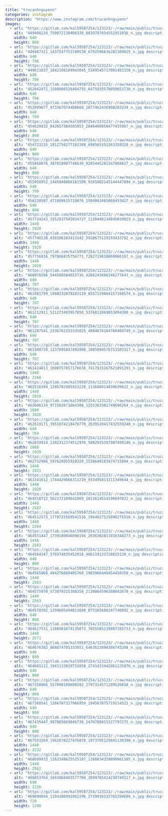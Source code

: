 ```yaml
---
title: "trucanhnguyenn"
categories: instagram
description: "https://www.instagram.com/trucanhnguyenn"
images:
  - url: "https://gitlab.com/kal59507254/123123/-/raw/main/public/trucanhnguyenn/image/449466234_750072130406338_8039787054552951016_n.jpg"
    alt: "449466234_750072130406338_8039787054552951016_n.jpg description"
    width: 640
    height: 800
  - url: "https://gitlab.com/kal59507254/123123/-/raw/main/public/trucanhnguyenn/image/449467321_1437547753789530_6792596636281309025_n.jpg"
    alt: "449467321_1437547753789530_6792596636281309025_n.jpg description"
    width: 640
    height: 798
  - url: "https://gitlab.com/kal59507254/123123/-/raw/main/public/trucanhnguyenn/image/449611837_1642108109943045_5349545717001483358_n.jpg"
    alt: "449611837_1642108109943045_5349545717001483358_n.jpg description"
    width: 640
    height: 796
  - url: "https://gitlab.com/kal59507254/123123/-/raw/main/public/trucanhnguyenn/image/452842471_1508066526464755_6475835578850653736_n.jpg"
    alt: "452842471_1508066526464755_6475835578850653736_n.jpg description"
    width: 640
    height: 798
  - url: "https://gitlab.com/kal59507254/123123/-/raw/main/public/trucanhnguyenn/image/452899677_973367074488660_1077462436988203234_n.jpg"
    alt: "452899677_973367074488660_1077462436988203234_n.jpg description"
    width: 640
    height: 799
  - url: "https://gitlab.com/kal59507254/123123/-/raw/main/public/trucanhnguyenn/image/454620432_842657384505953_2846460850477455967_n.jpg"
    alt: "454620432_842657384505953_2846460850477455967_n.jpg description"
    width: 640
    height: 800
  - url: "https://gitlab.com/kal59507254/123123/-/raw/main/public/trucanhnguyenn/image/454723235_1012750277182388_690565352363358328_n.jpg"
    alt: "454723235_1012750277182388_690565352363358328_n.jpg description"
    width: 640
    height: 800
  - url: "https://gitlab.com/kal59507254/123123/-/raw/main/public/trucanhnguyenn/image/455868076_387018907746630_9205445281567868627_n.jpg"
    alt: "455868076_387018907746630_9205445281567868627_n.jpg description"
    width: 640
    height: 800
  - url: "https://gitlab.com/kal59507254/123123/-/raw/main/public/trucanhnguyenn/image/455958952_1445048866181500_9165882145144447894_n.jpg"
    alt: "455958952_1445048866181500_9165882145144447894_n.jpg description"
    width: 640
    height: 799
  - url: "https://gitlab.com/kal59507254/123123/-/raw/main/public/trucanhnguyenn/image/456228587_471808635719876_1504863405869453427_n.jpg"
    alt: "456228587_471808635719876_1504863405869453427_n.jpg description"
    width: 640
    height: 800
  - url: "https://gitlab.com/kal59507254/123123/-/raw/main/public/trucanhnguyenn/image/457724243_1552837502034727_1120440134845039023_n.jpg"
    alt: "457724243_1552837502034727_1120440134845039023_n.jpg description"
    width: 1440
    height: 1920
  - url: "https://gitlab.com/kal59507254/123123/-/raw/main/public/trucanhnguyenn/image/457740138_430106103413142_5910675119193433782_n.jpg"
    alt: "457740138_430106103413142_5910675119193433782_n.jpg description"
    width: 1440
    height: 1920
  - url: "https://gitlab.com/kal59507254/123123/-/raw/main/public/trucanhnguyenn/image/457756816_797866835756771_7262729838869066167_n.jpg"
    alt: "457756816_797866835756771_7262729838869066167_n.jpg description"
    width: 1440
    height: 1920
  - url: "https://gitlab.com/kal59507254/123123/-/raw/main/public/trucanhnguyenn/image/460970286_544588584655736_4266243606246277643_n.jpg"
    alt: "460970286_544588584655736_4266243606246277643_n.jpg description"
    width: 640
    height: 707
  - url: "https://gitlab.com/kal59507254/123123/-/raw/main/public/trucanhnguyenn/image/461081799_1080332070283119_8557159064157160574_n.jpg"
    alt: "461081799_1080332070283119_8557159064157160574_n.jpg description"
    width: 640
    height: 707
  - url: "https://gitlab.com/kal59507254/123123/-/raw/main/public/trucanhnguyenn/image/461212911_521273493957850_5376811069853894300_n.jpg"
    alt: "461212911_521273493957850_5376811069853894300_n.jpg description"
    width: 640
    height: 707
  - url: "https://gitlab.com/kal59507254/123123/-/raw/main/public/trucanhnguyenn/image/461287541_2336762253335025_4804678164760469745_n.jpg"
    alt: "461287541_2336762253335025_4804678164760469745_n.jpg description"
    width: 640
    height: 707
  - url: "https://gitlab.com/kal59507254/123123/-/raw/main/public/trucanhnguyenn/image/461308739_1237095847492990_1085099576713503317_n.jpg"
    alt: "461308739_1237095847492990_1085099576713503317_n.jpg description"
    width: 640
    height: 707
  - url: "https://gitlab.com/kal59507254/123123/-/raw/main/public/trucanhnguyenn/image/461424813_1600757857176638_7417815267621891291_n.jpg"
    alt: "461424813_1600757857176638_7417815267621891291_n.jpg description"
    width: 1440
    height: 2168
  - url: "https://gitlab.com/kal59507254/123123/-/raw/main/public/trucanhnguyenn/image/462516394_1285782985923228_113680914839626612_n.jpg"
    alt: "462516394_1285782985923228_113680914839626612_n.jpg description"
    width: 1440
    height: 1920
  - url: "https://gitlab.com/kal59507254/123123/-/raw/main/public/trucanhnguyenn/image/462606134_971582671664308_1255363301749696264_n.jpg"
    alt: "462606134_971582671664308_1255363301749696264_n.jpg description"
    width: 1080
    height: 1920
  - url: "https://gitlab.com/kal59507254/123123/-/raw/main/public/trucanhnguyenn/image/462619171_3951874218470770_2639520417432559248_n.jpg"
    alt: "462619171_3951874218470770_2639520417432559248_n.jpg description"
    width: 640
    height: 769
  - url: "https://gitlab.com/kal59507254/123123/-/raw/main/public/trucanhnguyenn/image/462659914_1302312374512970_5882925387907499146_n.jpg"
    alt: "462659914_1302312374512970_5882925387907499146_n.jpg description"
    width: 1080
    height: 1920
  - url: "https://gitlab.com/kal59507254/123123/-/raw/main/public/trucanhnguyenn/image/462732986_597620955928320_2538640183474715894_n.jpg"
    alt: "462732986_597620955928320_2538640183474715894_n.jpg description"
    width: 1440
    height: 1921
  - url: "https://gitlab.com/kal59507254/123123/-/raw/main/public/trucanhnguyenn/image/463341612_1744429066311219_933495813211349644_n.jpg"
    alt: "463341612_1744429066311219_933495813211349644_n.jpg description"
    width: 1440
    height: 1920
  - url: "https://gitlab.com/kal59507254/123123/-/raw/main/public/trucanhnguyenn/image/464510712_562172109642869_1813614514196697822_n.jpg"
    alt: "464510712_562172109642869_1813614514196697822_n.jpg description"
    width: 1440
    height: 2587
  - url: "https://gitlab.com/kal59507254/123123/-/raw/main/public/trucanhnguyenn/image/464512573_1778725569541516_1964027525898275516_n.jpg"
    alt: "464512573_1778725569541516_1964027525898275516_n.jpg description"
    width: 1440
    height: 2264
  - url: "https://gitlab.com/kal59507254/123123/-/raw/main/public/trucanhnguyenn/image/464551447_1739180946898194_2036302811016348273_n.jpg"
    alt: "464551447_1739180946898194_2036302811016348273_n.jpg description"
    width: 1440
    height: 2563
  - url: "https://gitlab.com/kal59507254/123123/-/raw/main/public/trucanhnguyenn/image/464564347_570374835452018_406119133728825120_n.jpg"
    alt: "464564347_570374835452018_406119133728825120_n.jpg description"
    width: 640
    height: 800
  - url: "https://gitlab.com/kal59507254/123123/-/raw/main/public/trucanhnguyenn/image/464565868_404276889405760_1903966448454450350_n.jpg"
    alt: "464565868_404276889405760_1903966448454450350_n.jpg description"
    width: 1440
    height: 2563
  - url: "https://gitlab.com/kal59507254/123123/-/raw/main/public/trucanhnguyenn/image/464575970_573079215388358_2130864596388942670_n.jpg"
    alt: "464575970_573079215388358_2130864596388942670_n.jpg description"
    width: 1440
    height: 2563
  - url: "https://gitlab.com/kal59507254/123123/-/raw/main/public/trucanhnguyenn/image/464578392_1299605444811608_875165688247740892_n.jpg"
    alt: "464578392_1299605444811608_875165688247740892_n.jpg description"
    width: 640
    height: 800
  - url: "https://gitlab.com/kal59507254/123123/-/raw/main/public/trucanhnguyenn/image/464627531_1108981674135873_7655585239807185733_n.jpg"
    alt: "464627531_1108981674135873_7655585239807185733_n.jpg description"
    width: 1440
    height: 2571
  - url: "https://gitlab.com/kal59507254/123123/-/raw/main/public/trucanhnguyenn/image/464676382_868874705333051_6463623898386745208_n.jpg"
    alt: "464676382_868874705333051_6463623898386745208_n.jpg description"
    width: 640
    height: 800
  - url: "https://gitlab.com/kal59507254/123123/-/raw/main/public/trucanhnguyenn/image/464681112_1941133029731858_2741433442861125876_n.jpg"
    alt: "464681112_1941133029731858_2741433442861125876_n.jpg description"
    width: 640
    height: 800
  - url: "https://gitlab.com/kal59507254/123123/-/raw/main/public/trucanhnguyenn/image/467358066_557090180606592_2797314571289526810_n.jpg"
    alt: "467358066_557090180606592_2797314571289526810_n.jpg description"
    width: 640
    height: 800
  - url: "https://gitlab.com/kal59507254/123123/-/raw/main/public/trucanhnguyenn/image/467360541_1266787327966959_194567875719114522_n.jpg"
    alt: "467360541_1266787327966959_194567875719114522_n.jpg description"
    width: 640
    height: 800
  - url: "https://gitlab.com/kal59507254/123123/-/raw/main/public/trucanhnguyenn/image/467435447_997885669046730_2470788815327797275_n.jpg"
    alt: "467435447_997885669046730_2470788815327797275_n.jpg description"
    width: 640
    height: 800
  - url: "https://gitlab.com/kal59507254/123123/-/raw/main/public/trucanhnguyenn/image/467553269_1962678227476878_1973795125841130390_n.jpg"
    alt: "467553269_1962678227476878_1973795125841130390_n.jpg description"
    width: 1440
    height: 2232
  - url: "https://gitlab.com/kal59507254/123123/-/raw/main/public/trucanhnguyenn/image/468699933_1162348625525107_1160834359090661105_n.jpg"
    alt: "468699933_1162348625525107_1160834359090661105_n.jpg description"
    width: 1440
    height: 2562
  - url: "https://gitlab.com/kal59507254/123123/-/raw/main/public/trucanhnguyenn/image/469853764_1603868403577704_3899785414230749217_n.jpg"
    alt: "469853764_1603868403577704_3899785414230749217_n.jpg description"
    width: 690
    height: 1226
  - url: "https://gitlab.com/kal59507254/123123/-/raw/main/public/trucanhnguyenn/image/469890044_1104306991062296_2739916332765284606_n.jpg"
    alt: "469890044_1104306991062296_2739916332765284606_n.jpg description"
    width: 720
    height: 1280
---
```

